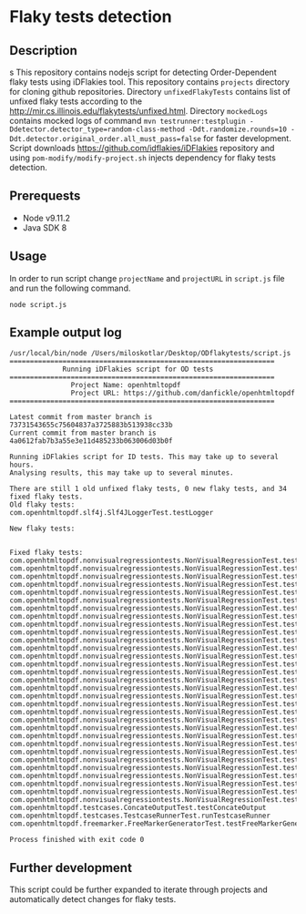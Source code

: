 # Flaky tests detection

## Description
s
This repository contains nodejs script for detecting Order-Dependent flaky tests using iDFlakies tool. This repository contains `projects` directory for cloning github repositories. Directory `unfixedFlakyTests` contains list of unfixed flaky tests according to the http://mir.cs.illinois.edu/flakytests/unfixed.html. Directory `mockedLogs` contains mocked logs of command `mvn testrunner:testplugin -Ddetector.detector_type=random-class-method -Ddt.randomize.rounds=10 -Ddt.detector.original_order.all_must_pass=false` for faster development. Script downloads https://github.com/idflakies/iDFlakies repository and using `pom-modify/modify-project.sh` injects dependency for flaky tests detection.

## Prerequests
 - Node v9.11.2
 - Java SDK 8
 
## Usage

In order to run script change `projectName` and `projectURL` in `script.js` file and run the following command.

```node script.js```

## Example output log

```
/usr/local/bin/node /Users/miloskotlar/Desktop/ODflakytests/script.js
=================================================================
             Running iDFlakies script for OD tests
=================================================================
               Project Name: openhtmltopdf
               Project URL: https://github.com/danfickle/openhtmltopdf
=================================================================

Latest commit from master branch is 73731543655c75604837a3725883b513938cc33b
Current commit from master branch is 4a0612fab7b3a55e3e11d485233b063006d03b0f

Running iDFlakies script for ID tests. This may take up to several hours.
Analysing results, this may take up to several minutes.

There are still 1 old unfixed flaky tests, 0 new flaky tests, and 34 fixed flaky tests.
Old flaky tests:
com.openhtmltopdf.slf4j.Slf4JLoggerTest.testLogger

New flaky tests:


Fixed flaky tests:
com.openhtmltopdf.nonvisualregressiontests.NonVisualRegressionTest.testBookmarkHeadAfterOverflowPage
com.openhtmltopdf.nonvisualregressiontests.NonVisualRegressionTest.testMetaInformation
com.openhtmltopdf.nonvisualregressiontests.NonVisualRegressionTest.testLinkAreaMultipleBoxes
com.openhtmltopdf.nonvisualregressiontests.NonVisualRegressionTest.testLinkAreaMultipleLine
com.openhtmltopdf.nonvisualregressiontests.NonVisualRegressionTest.testLinkAfterOverflowTarget
com.openhtmltopdf.nonvisualregressiontests.NonVisualRegressionTest.testLinkTransformTarget
com.openhtmltopdf.nonvisualregressiontests.NonVisualRegressionTest.testPr489DiagnosticConsumer
com.openhtmltopdf.nonvisualregressiontests.NonVisualRegressionTest.testLinkAreaTransformRotate
com.openhtmltopdf.nonvisualregressiontests.NonVisualRegressionTest.testLinkAreaAfterOverflowPage
com.openhtmltopdf.nonvisualregressiontests.NonVisualRegressionTest.testLinkOnOverflowTarget
com.openhtmltopdf.nonvisualregressiontests.NonVisualRegressionTest.testLinkSimpleBlock
com.openhtmltopdf.nonvisualregressiontests.NonVisualRegressionTest.testBookmarkHeadNested
com.openhtmltopdf.nonvisualregressiontests.NonVisualRegressionTest.testBookmarkHeadSimple
com.openhtmltopdf.nonvisualregressiontests.NonVisualRegressionTest.testIssue458PageContentRepeatedInMargin
com.openhtmltopdf.nonvisualregressiontests.NonVisualRegressionTest.testLinkAreaTransformNested
com.openhtmltopdf.nonvisualregressiontests.NonVisualRegressionTest.testLinkAreaOverflowPage
com.openhtmltopdf.nonvisualregressiontests.NonVisualRegressionTest.testFormControlText
com.openhtmltopdf.nonvisualregressiontests.NonVisualRegressionTest.testPr492InfiniteLoopBugsInLineBreakingFuzz
com.openhtmltopdf.nonvisualregressiontests.NonVisualRegressionTest.testFormControlOverflowPage
com.openhtmltopdf.nonvisualregressiontests.NonVisualRegressionTest.testInputWithoutNameAttribute
com.openhtmltopdf.nonvisualregressiontests.NonVisualRegressionTest.testLinkAreaPageMarginTransform
com.openhtmltopdf.nonvisualregressiontests.NonVisualRegressionTest.testBookmarkHeadTransform
com.openhtmltopdf.nonvisualregressiontests.NonVisualRegressionTest.testLinkAreaTransformTranslateY
com.openhtmltopdf.nonvisualregressiontests.NonVisualRegressionTest.testBookmarkBodySimple
com.openhtmltopdf.nonvisualregressiontests.NonVisualRegressionTest.testLinkAreaMultiplePage
com.openhtmltopdf.nonvisualregressiontests.NonVisualRegressionTest.testLinkInlineTarget
com.openhtmltopdf.nonvisualregressiontests.NonVisualRegressionTest.testFormControlAfterOverflowPage
com.openhtmltopdf.nonvisualregressiontests.NonVisualRegressionTest.testLinkAreaPageMargin
com.openhtmltopdf.nonvisualregressiontests.NonVisualRegressionTest.testPR480LinkShapes
com.openhtmltopdf.nonvisualregressiontests.NonVisualRegressionTest.testBookmarkHeadOnOverflowPage
com.openhtmltopdf.nonvisualregressiontests.NonVisualRegressionTest.testLinkExternalUrl
com.openhtmltopdf.testcases.ConcateOutputTest.testConcateOutput
com.openhtmltopdf.testcases.TestcaseRunnerTest.runTestcaseRunner
com.openhtmltopdf.freemarker.FreeMarkerGeneratorTest.testFreeMarkerGenerator

Process finished with exit code 0

```

## Further development

This script could be further expanded to iterate through projects and automatically detect changes for flaky tests.
